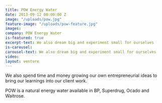 ```yaml
---
title: POW Energy Water
date: 2013-09-12 00:00:00 Z
image: "/uploads/pow.jpg"
feature-image: "/uploads/pow-feature.jpg"
images: 
company: POW Energy Water
is-featured: true
excerpt-text: We also dream big and experiment small for ourselves
is-carousel: 
carousel-text: We also dream big and experiment small for ourselves
video: 
layout: venture
---
```


We also spend time and money growing our own entrepreneurial ideas to bring our learnings into our client work.

POW is a natural energy water available in BP, Superdrug, Ocado and Waitrose.